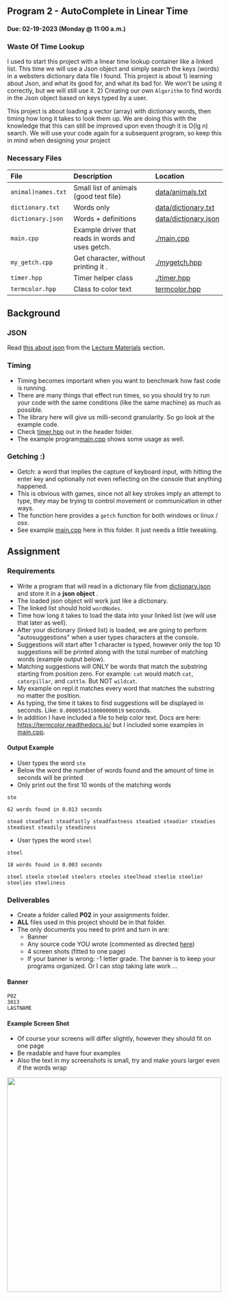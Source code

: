 ## Program 2 - AutoComplete in Linear Time
#### Due: 02-19-2023 (Monday @ 11:00 a.m.)

### Waste Of Time Lookup

I used to start this project with a linear time lookup container like a linked list. This time we will use a Json object and simply search the keys (words) in a websters dictionary data file I found. This project is about 1) learning about Json, and what its good for, and what its bad for. We won't be using it correctly, but we will still use it. 2) Creating our own `Algorithm` to find words in the Json object based on keys typed by a user.

This project is about loading a vector (array) with dictionary words, then timing how long it takes to look them up. We are doing this with the knowledge that this can still be improved upon even though it is O(lg n) search. We will use your code again for a subsequent program, so keep this in mind when designing your project 

### Necessary Files

| File               | Description                                        | Location                                       |
| :----------------- | :------------------------------------------------- | :--------------------------------------------- |
| `animal)names.txt` | Small list of animals (good test file)             | [data/animals.txt](./data/animals.txt)         |
| `dictionary.txt`   | Words only                                         | [data/dictionary.txt](./data/dictionary.txt)   |
| `dictionary.json`  | Words + definitions                                | [data/dictionary.json](./data/dictionary.json) |
| `main.cpp`         | Example driver that reads in words and uses getch. | [./main.cpp](./main.cpp)                       |
| `my_getch.cpp`     | Get character, without printing it .               | [./mygetch.hpp](./mygetch.hpp)                 |
| `timer.hpp`        | Timer helper class                                 | [./timer.hpp](./timer.hpp)                     |
| `termcolor.hpp`    | Class to color text                                | [termcolor.hpp](termcolor.hpp)                 |

## Background

### JSON

Read [this about json](../../Lectures/LectureMaterials/16-Json/README.md) from the [Lecture Materials](../../Lectures/LectureMaterials/README.md) section.

### Timing

- Timing becomes important when you want to benchmark how fast code is running.
- There are many things that effect run times, so you should try to run your code with the same conditions (like the same machine) as much as possible.
- The library here will give us milli-second granularity. So go look at the example code.
- Check [timer.hpp](./heades/timer.hpp) out in the header folder. 
- The example program[main.cpp](main.cpp) shows some usage as well.

### Getching :)

- Getch: a word that implies the capture of keyboard input, with hitting the enter key and optionally not even reflecting on the console that anything happened.
- This is obvious with games, since not all key strokes imply an attempt to type, they may be trying to control movement or communication in other ways.
- The function here provides a `getch` function for both windows or linux / osx.  
- See example [main.cpp](main.cpp) here in this folder. It just needs a little tweaking.

## Assignment

### Requirements
- Write a program that will read in a dictionary file from [dictionary.json](./data/dictionary.json) and store it in a **json object** .
- The loaded json object will work just like a dictionary.
- The linked list should hold `wordNodes`.
- Time how long it takes to load the data into your linked list (we will use that later as well).
- After your dictionary (linked list) is loaded, we are going to perform "autosuggestions" when a user types characters at the console.
- Suggestions will start after 1 character is typed, however only the top 10 suggestions will be printed along with the total number of matching words (example output below).
- Matching suggestions will ONLY be words that match the substring starting from position zero. For example: `cat` would match `cat`, `caterpillar`, and `cattle`. But NOT `wildcat`.
- My example on repl.it matches every word that matches the substring no matter the position.
- As typing, the time it takes to find suggestions will be displayed in seconds. Like: `0.0000554310000000019` seconds.
- In addition I have included a file to help color text. Docs are here: https://termcolor.readthedocs.io/ but I included some examples in [main.cpp](main.cpp).


#### Output Example

- User types the word `ste` 
- Below the word the number of words found and the amount of time in seconds will be printed
- Only print out the first 10 words of the matching words


```
ste

62 words found in 0.013 seconds

stead steadfast steadfastly steadfastness steadied steadier steadies steadiest steadily steadiness

```


- User types the word `steel` 

```
steel

18 words found in 0.003 seconds

steel steele steeled steelers steeles steelhead steelie steelier steelies steeliness 

```

### Deliverables

- Create a folder called **P02** in your assignments folder. 
- **ALL** files used in this project should be in that folder.
- The only documents you need to print and turn in are:
  - Banner
  - Any source code YOU wrote (commented as directed [here](../../Resources/01-Comments/README.md))
  - 4 screen shots (fitted to one page)
  - If your banner is wrong: -1 letter grade. The banner is to keep your programs organized. Or I can stop taking late work ...


#### Banner

```
P02
3013
LASTNAME
```

#### Example Screen Shot

- Of course your screens will differ slightly, however they should fit on one page
- Be readable and have four examples
- Also the text in my screenshots is small, try and make yours larger even if the words wrap

<img src="https://cs.msutexas.edu/~griffin/zcloud/zcloud-files/screen.png" width="500">